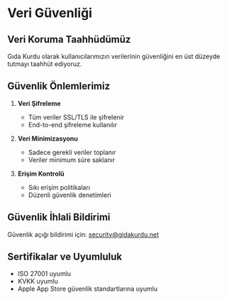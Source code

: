 # Veri Güvenliği

## Veri Koruma Taahhüdümüz

Gıda Kurdu olarak kullanıcılarımızın verilerinin güvenliğini en üst düzeyde tutmayı taahhüt ediyoruz.

## Güvenlik Önlemlerimiz

1. **Veri Şifreleme**
   - Tüm veriler SSL/TLS ile şifrelenir
   - End-to-end şifreleme kullanılır

2. **Veri Minimizasyonu**
   - Sadece gerekli veriler toplanır
   - Veriler minimum süre saklanır

3. **Erişim Kontrolü**
   - Sıkı erişim politikaları
   - Düzenli güvenlik denetimleri

## Güvenlik İhlali Bildirimi

Güvenlik açığı bildirimi için: security@gidakurdu.net

## Sertifikalar ve Uyumluluk

- ISO 27001 uyumlu
- KVKK uyumlu
- Apple App Store güvenlik standartlarına uyumlu 